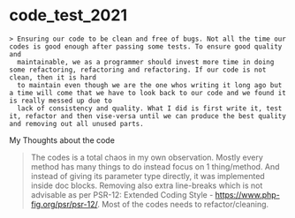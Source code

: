 # code_test_2021

    > Ensuring our code to be clean and free of bugs. Not all the time our codes is good enough after passing some tests. To ensure good quality and
      maintainable, we as a programmer should invest more time in doing some refactoring, refactoring and refactoring. If our code is not clean, then it is hard
      to maintain even though we are the one whos writing it long ago but a time will come that we have to look back to our code and we found it is really messed up due to
      lack of consistency and quality. What I did is first write it, test it, refactor and then vise-versa until we can produce the best quality and removing out all unused parts.
      
My Thoughts about the code
   > The codes is a total chaos in my own observation. Mostly every method has many things to do instead focus on 1 thing/method. And instead of giving its parameter type directly, it was implemented inside doc blocks. Removing also extra line-breaks which is not advisable as per PSR-12: Extended Coding Style - https://www.php-fig.org/psr/psr-12/. Most of the codes needs to refactor/cleaning.

